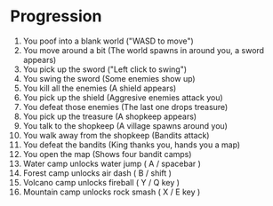 # Progression

1. You poof into a blank world ("WASD to move")
1. You move around a bit (The world spawns in around you, a sword appears)
1. You pick up the sword ("Left click to swing")
1. You swing the sword (Some enemies show up)
1. You kill all the enemies (A shield appears)
1. You pick up the shield (Aggresive enemies attack you)
1. You defeat those enemies (The last one drops treasure)
1. You pick up the treasure (A shopkeep appears)
1. You talk to the shopkeep (A village spawns around you)
1. You walk away from the shopkeep (Bandits attack)
1. You defeat the bandits (King thanks you, hands you a map)
1. You open the map (Shows four bandit camps)
1. Water camp unlocks water jump ( A / spacebar )
1. Forest camp unlocks air dash ( B / shift )
1. Volcano camp unlocks fireball ( Y / Q key )
1. Mountain camp unlocks rock smash ( X / E key )